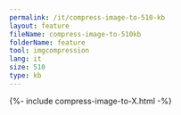 ```yaml
---
permalink: /it/compress-image-to-510-kb
layout: feature
fileName: compress-image-to-510kb
folderName: feature
tool: imgcompression
lang: it
size: 510
type: kb
---
```


{%- include compress-image-to-X.html -%}
